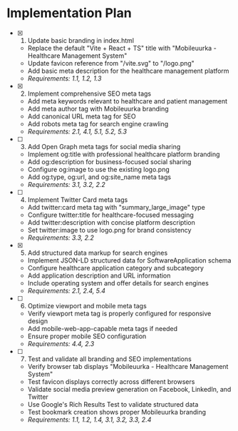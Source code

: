 # Implementation Plan

- [x] 1. Update basic branding in index.html

  - Replace the default "Vite + React + TS" title with "Mobileuurka - Healthcare Management System"
  - Update favicon reference from "/vite.svg" to "/logo.png"
  - Add basic meta description for the healthcare management platform
  - _Requirements: 1.1, 1.2, 1.3_

- [x] 2. Implement comprehensive SEO meta tags

  - Add meta keywords relevant to healthcare and patient management
  - Add meta author tag with Mobileuurka branding
  - Add canonical URL meta tag for SEO
  - Add robots meta tag for search engine crawling
  - _Requirements: 2.1, 4.1, 5.1, 5.2, 5.3_

- [ ] 3. Add Open Graph meta tags for social media sharing

  - Implement og:title with professional healthcare platform branding
  - Add og:description for business-focused social sharing
  - Configure og:image to use the existing logo.png
  - Add og:type, og:url, and og:site_name meta tags
  - _Requirements: 3.1, 3.2, 2.2_

- [ ] 4. Implement Twitter Card meta tags

  - Add twitter:card meta tag with "summary_large_image" type
  - Configure twitter:title for healthcare-focused messaging
  - Add twitter:description with concise platform description
  - Set twitter:image to use logo.png for brand consistency
  - _Requirements: 3.3, 2.2_

- [x] 5. Add structured data markup for search engines

  - Implement JSON-LD structured data for SoftwareApplication schema
  - Configure healthcare application category and subcategory
  - Add application description and URL information
  - Include operating system and offer details for search engines
  - _Requirements: 2.1, 2.4, 5.4_

- [ ] 6. Optimize viewport and mobile meta tags

  - Verify viewport meta tag is properly configured for responsive design
  - Add mobile-web-app-capable meta tags if needed
  - Ensure proper mobile SEO configuration
  - _Requirements: 4.4, 2.3_

- [ ] 7. Test and validate all branding and SEO implementations
  - Verify browser tab displays "Mobileuurka - Healthcare Management System"
  - Test favicon displays correctly across different browsers
  - Validate social media preview generation on Facebook, LinkedIn, and Twitter
  - Use Google's Rich Results Test to validate structured data
  - Test bookmark creation shows proper Mobileuurka branding
  - _Requirements: 1.1, 1.2, 1.4, 3.1, 3.2, 3.3, 2.4_
